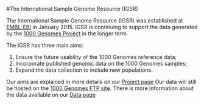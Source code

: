 #The International Sample Genome Resource (IGSR)

The International Sample Genome Resource (IGSR) was established at [EMBL-EBI](http://www.ebi.ac.uk) in January 2015. IGSR is continuing to support the data generated by the [1000 Genomes Project](http://www.1000genomes.org) in the longer term.

The IGSR has three main aims:

1. Ensure the future usability of the 1000 Genomes reference data;
2. Incorporate published genomic data on the 1000 Genomes samples;
3. Expand the data collection to include new populations.


Our aims are explained in more details on our [Project page](igsr_project.md)
Our data will still be hosted on the [1000 Genomes FTP site](ftp://ftp.1000genomes.ebi.ac.uk/vol1/ftp/). There is more information about the data available on our [Data page](igsr_data.md)
